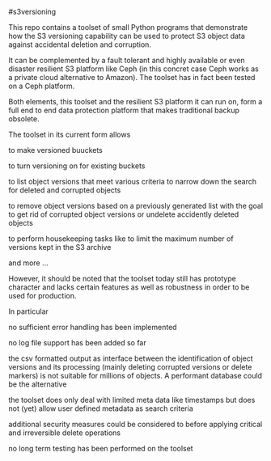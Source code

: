#s3versioning

This repo contains a toolset of small Python programs that demonstrate
how the S3 versioning capability can be used to protect S3 object data
against accidental deletion and corruption.

It can be complemented by a fault tolerant and highly available or
even disaster resilient S3 platform like Ceph (in this concret case
Ceph works as a private cloud alternative to Amazon). 
The toolset has in fact been tested on a Ceph platform.

Both elements, this toolset and the resilient S3 platform it can run on,
form a full end to end data protection platform that makes traditional
backup obsolete.

The toolset in its current form allows

to make versioned buuckets

to turn versioning on for existing buckets

to list object versions that meet various criteria to narrow down the 
search for deleted and corrupted objects

to remove object versions based on a previously generated list with the
goal to get rid of corrupted object versions or undelete accidently
deleted objects

to perform housekeeping tasks like to limit the maximum number of
versions kept in the S3 archive

and more ...

However, it should be noted that the toolset today still has prototype
character and lacks certain  features as well as robustness in order to be
used for production.

In particular

no sufficient error handling has been implemented

no log file support has been added so far

the csv formatted output as interface between the identification of object
versions and its processing (mainly deleting corrupted versions or delete
markers) is not suitable for millions of objects. A performant database
could be the alternative

the toolset does only deal with limited meta data like timestamps but does
not (yet) allow user defined metadata as search criteria

additional security measures could be considered to before applying
critical and irreversible delete operations

no long term testing has been performed on the toolset

